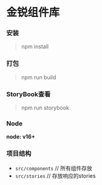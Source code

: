 # 金锐组件库

### 安装

> npm install 

### 打包

> npm run build

### StoryBook查看

> npm run storybook

### Node 

**node: v16+**

### 项目结构

- `src/components`  // 所有组件存放
- `src/stories`     // 存放响应的stories
